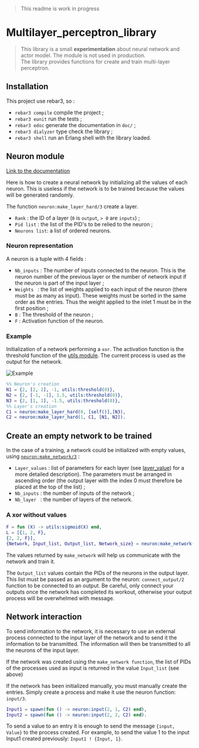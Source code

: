 > This readme is work in progress

# Multilayer_perceptron_library

> This library is a small **experimentation** about neural network and actor model. 
> The module is not used in production.  
> The library provides functions for create and train multi-layer perceptron.

## Installation 

This project use rebar3, so : 

-  `rebar3 compile` compile the project ; 
-  `rebar3 eunit` run the tests ;
-  `rebar3 edoc` generate the documentation in `doc/` ;
-  `rebar3 dialyzer` type check the library ; 
-  `rebar3 shell` run an Erlang shell with the library loaded.

## Neuron module

[Link to the documentation](http://derniercri.github.io/multilayer_perceptron_library/index.html)

Here is how to create a neural network by initializing all the values of each neuron. This is useless if the network is to be trained because the values will be generated randomly.

The function `neuron:make_layer_hard/3` create a layer.

-  `Rank` : the ID of a layer (`0` is `output`, `> 0` are `inputs`) ; 
-  `Pid list` : the list of the PID's to be relied to the neuron ;
-  `Neurons list`: a list of ordered neurons.

### Neuron representation

A neuron is a tuple with 4 fields : 

-  `Nb_inputs` : The number of inputs connected to the neuron. This is the neuron number of the previous layer or the number of network input if the neuron is part of the input layer ;
-  `Weights ` : the list of weights applied to each input of the neuron (there must be as many as input). These weights must be sorted in the same order as the entries. Thus the weight applied to the inlet 1 must be in the first position ; 
-  `B` : The threshold of the neuron ; 
-  `F` : Activation function of the neuron.

### Example
Initialization of a network performing a `xor`.
The activation function is the threshold function of the 
[utils module](http://derniercri.github.io/multilayer_perceptron_library/utils.html#threshold-1). 
The current process is used as the output for the network.

![Example](https://github.com/derniercri/multilayer_perceptron_library/blob/master/img/schema2.png?raw=true)
```erlang
%% Neuron's creation
N1 = {2, [2, 2], -1, utils:threshold(0)},
N2 = {2, [-1, -1], 1.5, utils:threshold(0)},
N3 = {2, [1, 1], -1.5, utils:threshold(0)},  
%% Layer's creation
C1 = neuron:make_layer_hard(0, [self()],[N3),
C2 = neuron:make_layer_hard(1, C1, [N1, N2]).
```

## Create an empty network to be trained

In the case of a training, a network could be initialized with empty values, using 
[`neuron:make_network/3`](http://derniercri.github.io/multilayer_perceptron_library/neuron.html#make_network-3) : 

-  `Layer_values` : list of parameters for each layer (see [layer_value](http://derniercri.github.io/multilayer_perceptron_library/neuron.html#types)) for a more detailed description). The parameters must be arranged in ascending order (the output layer with the index 0 must therefore be placed at the top of the list) ;
-  `Nb_inputs` : the number of inputs of the network ;
-  `Nb_layer ` : the number of layers of the network.

### A xor without values 

```erlang
F = fun (X) -> utils:sigmoid(X) end,
L = [{1, 2, F},
{2, 2, F}],
{Network, Input_list, Output_list, Network_size} = neuron:make_network(L, 2, 2).
```

The values returned by `make_network` will help us communicate with the network and train it.

The `Output_list` values contain the PIDs of the neurons in the output layer. This list must be passed as an argument to the neuron: `connect_output/2` function to be connected to an output.
Be careful, only connect your outputs once the network has completed its workout, otherwise your output process will be overwhelmed with message.

## Network interaction

To send information to the network, it is necessary to use an external process connected to the input layer of the network and to send it the information to be transmitted. The information will then be transmitted to all the neurons of the input layer.

If the network was created using the `make_network function`, the list of PIDs of the processes used as input is returned in the value `Input_list` (see above)

If the network has been initialized manually, you must manually create the entries.
Simply create a process and make it use the neuron function: `input/3`.

```erlang
Input1 = spawn(fun () -> neuron:input(2, 1, C2) end),
Input2 = spawn(fun () -> neuron:input(2, 2, C2) end).
```

To send a value to an entry it is enough to send the message `{input, Value}` to the process created. For example, to send the value 1 to the input Input1 created previously: `Input1 ! {Input, 1}`.
